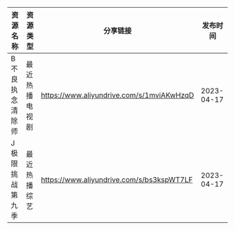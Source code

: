 | 资源名称     | 资源类型    | 分享链接                                      | 发布时间       |
| -------- | ------- | ----------------------------------------- | ---------- |
| B不良执念清除师 | 最近热播电视剧 | https://www.aliyundrive.com/s/1mviAKwHzqD | 2023-04-17 |
| J极限挑战第九季 | 最近热播综艺  | https://www.aliyundrive.com/s/bs3kspWT7LF | 2023-04-17 |
